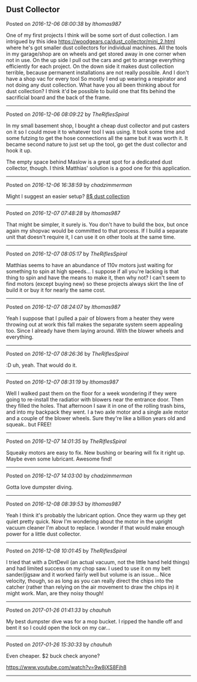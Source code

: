 ## Dust Collector
Posted on *2016-12-06 08:00:38* by *lthomas987*

One of my first projects I think will be some sort of dust collection.  I am intrigued by this idea https://woodgears.ca/dust_collector/mini_2.html  where he's got smaller dust collectors for individual machines.  All the tools in my garage/shop are on wheels and get stored away in one corner when not in use.  On the up side I pull out the cars and get to arrange everything efficiently for each project.  On the down side it makes dust collection terrible, because permanent installations are not really possible.  And I don't have a shop vac for every tool  So mostly I end up wearing a respirator and not doing any dust collection.   What have you all been thinking about for dust collection?  I think it'd be possible to build one that fits behind the sacrificial board and the back of the frame.

---

Posted on *2016-12-06 08:09:22* by *TheRiflesSpiral*

In my small basement shop, I bought a cheap dust collector and put casters on it so I could move it to whatever tool I was using. It took some time and some futzing to get the hose connections all the same but it was worth it. It became second nature to just set up the tool, go get the dust collector and hook it up.

The empty space behind Maslow is a great spot for a dedicated dust collector, though. I think Matthias' solution is a good one for this application.

---

Posted on *2016-12-06 16:38:59* by *chadzimmerman*

Might I suggest an easier setup?   [8$ dust collection](http://www.instructables.com/id/Make-a-Woodshop-Pre-filter-aka-Cyclone-for-8/)

---

Posted on *2016-12-07 07:48:28* by *lthomas987*

That might be simpler, it surely is.  You don't have to build the box, but once again my shopvac would be committed to that process.  If I build a separate unit that doesn't require it, I can use it on other tools at the same time.

---

Posted on *2016-12-07 08:05:17* by *TheRiflesSpiral*

Matthias seems to have an abundance of 110v motors just waiting for something to spin at high speeds... I suppose if all you're lacking is that thing to spin and have the means to make it, then why not? I can't seem to find motors (except buying new) so these projects always skirt the line of build it or buy it for nearly the same cost.

---

Posted on *2016-12-07 08:24:07* by *lthomas987*

Yeah I suppose that I pulled a pair of blowers from a heater they were throwing out at work this fall makes the separate system seem appealing too.  Since I already have them laying around.  With the blower wheels and everything.

---

Posted on *2016-12-07 08:26:36* by *TheRiflesSpiral*

:D uh, yeah. That would do it.

---

Posted on *2016-12-07 08:31:19* by *lthomas987*

Well I walked past them on the floor for a week wondering if they were going to re-install the radiatior with blowers near the entrance door.  Then they filled the holes.  That afternoon I saw it in one of the rolling trash bins, and into my backpack they went.  I a two axle motor and a single axle motor and a couple of the blower wheels. Sure they're like a billion years old and squeak.. but FREE!

---

Posted on *2016-12-07 14:01:35* by *TheRiflesSpiral*

Squeaky motors are easy to fix. New bushing or bearing will fix it right up. Maybe even some lubricant. Awesome find!

---

Posted on *2016-12-07 14:03:00* by *chadzimmerman*

Gotta love dumpster diving.

---

Posted on *2016-12-08 08:39:53* by *lthomas987*

Yeah I think it's probably the lubricant option.  Once they warm up they get quiet pretty quick.  Now I'm wondering about the motor in the upright vacuum cleaner I'm about to replace.  I wonder if that would make enough power for a little dust collector.

---

Posted on *2016-12-08 10:01:45* by *TheRiflesSpiral*

I tried that with a DirtDevil (an actual vacuum, not the little hand held things) and had limited success on my chop saw. I used to use it on my belt sander/jigsaw and it worked fairly well but volume is an issue... Nice velocity, though, so as long as you can really direct the chips into the catcher (rather than relying on the air movement to draw the chips in) it might work. Man, are they noisy though!

---

Posted on *2017-01-26 01:41:33* by *chauhuh*

My best dumpster dive was for a mop bucket. I ripped the handle off and bent it so I could open the lock on my car...

---

Posted on *2017-01-26 15:30:33* by *chauhuh*

Even cheaper. $2 buck check anyone?

https://www.youtube.com/watch?v=9w8jXS8Fjh8

---


